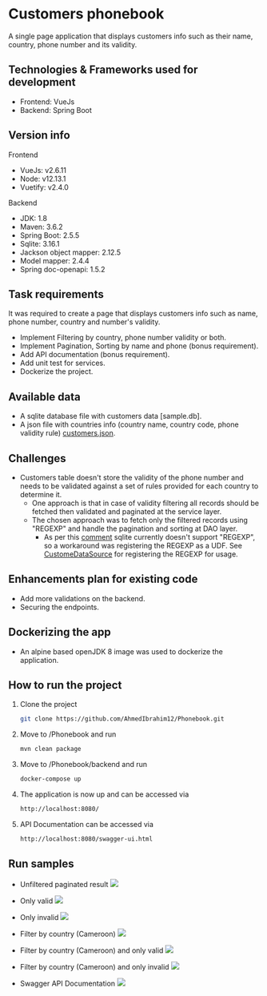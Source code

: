 # Customers phonebook

A single page application that displays customers info such as their name, country, phone number and its validity.

## Technologies & Frameworks used for development

* Frontend: VueJs
* Backend: Spring Boot

## Version info

Frontend

* VueJs: v2.6.11
* Node: v12.13.1
* Vuetify: v2.4.0

Backend

* JDK: 1.8
* Maven: 3.6.2
* Spring Boot: 2.5.5
* Sqlite: 3.16.1
* Jackson object mapper: 2.12.5
* Model mapper: 2.4.4
* Spring doc-openapi: 1.5.2

## Task requirements

It was required to create a page that displays customers info such as name, phone number, country and number's validity.

* Implement Filtering by country, phone number validity or both.
* Implement Pagination, Sorting by name and phone (bonus requirement).
* Add API documentation (bonus requirement).
* Add unit test for services.
* Dockerize the project.

## Available data

* A sqlite database file with customers data [sample.db].
* A json file with countries info (country name, country code, phone validity rule)
  [customers.json](https://github.com/AhmedIbrahim12/Phonebook/blob/master/backend/src/main/resources/countries.json).

## Challenges

* Customers table doesn't store the validity of the phone number and needs to be validated against a set of rules provided for
  each country to determine it.
    * One approach is that in case of validity filtering all records should be fetched then validated and paginated at the service
      layer.
    * The chosen approach was to fetch only the filtered records using "REGEXP" and handle the pagination and sorting at DAO
      layer.
        * As per this [comment](https://github.com/xerial/sqlite-jdbc/issues/60#issuecomment-271064901) sqlite currently doesn't
          support "REGEXP", so a workaround was registering the REGEXP as a UDF.
          See [CustomeDataSource](https://github.com/AhmedIbrahim12/Phonebook/blob/master/backend/src/main/java/com/jumia/customers/config/CustomDataSource.java)
          for registering the REGEXP for usage.

## Enhancements plan for existing code

* Add more validations on the backend.
* Securing the endpoints.

## Dockerizing the app

* An alpine based openJDK 8 image was used to dockerize the application.

## How to run the project

1. Clone the project
   ```sh
   git clone https://github.com/AhmedIbrahim12/Phonebook.git
   ```
2. Move to /Phonebook and run
   ```sh
   mvn clean package
   ```
3. Move to /Phonebook/backend and run
   ```sh
   docker-compose up

4. The application is now up and can be accessed via
   ```sh
   http://localhost:8080/
5. API Documentation can be accessed via
   ```sh
   http://localhost:8080/swagger-ui.html

## Run samples

* Unfiltered paginated result
  ![](manual/findAll.PNG)

* Only valid
  ![](manual/filterValid.PNG)

* Only invalid
  ![](manual/filterInvalid.PNG)

* Filter by country (Cameroon)
  ![](manual/filterByCountry.PNG)

* Filter by country (Cameroon) and only valid
  ![](manual/filterByCountryAndValid.PNG)

* Filter by country (Cameroon) and only invalid
  ![](manual/filterByCountryAndInvalid.PNG)

* Swagger API Documentation
  ![](manual/swagger.PNG)